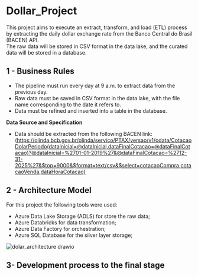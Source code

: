 # Dollar_Project
This project aims to execute an extract, transform, and load (ETL) process by extracting the daily dollar exchange rate from the Banco Central do Brasil (BACEN) API.\
The raw data will be stored in CSV format in the data lake, and the curated data will be stored in a database.

## 1 - Business Rules
- The pipeline must run every day at 9 a.m. to extract data from the previous day.
- Raw data must be saved in CSV format in the data lake, with the file name corresponding to the date it refers to.
- Data must be refined and inserted into a table in the database.

**Data Source and Specification**
- Data should be extracted from the following BACEN link: (https://olinda.bcb.gov.br/olinda/servico/PTAX/versao/v1/odata/CotacaoDolarPeriodo(dataInicial=@dataInicial,dataFinalCotacao=@dataFinalCotacao)?@dataInicial=%2701-01-2019%27&@dataFinalCotacao=%2712-31-2025%27&$top=9000&$format=text/csv&$select=cotacaoCompra,cotacaoVenda,dataHoraCotacao)

## 2 - Architecture Model
For this project the following tools were used:
- Azure Data Lake Storage (ADLS) for store the raw data;
- Azure Databricks for data transformation;
- Azure Data Factory for orchestration;
- Azure SQL Database for the silver layer storage;
  
![dolar_architecture drawio](https://github.com/Ingrid-Sollim/Projeto_dolar/assets/119446486/52eb3c0b-9f56-415f-9ec7-59627e3d217a)

## 3- Development process to the final stage


